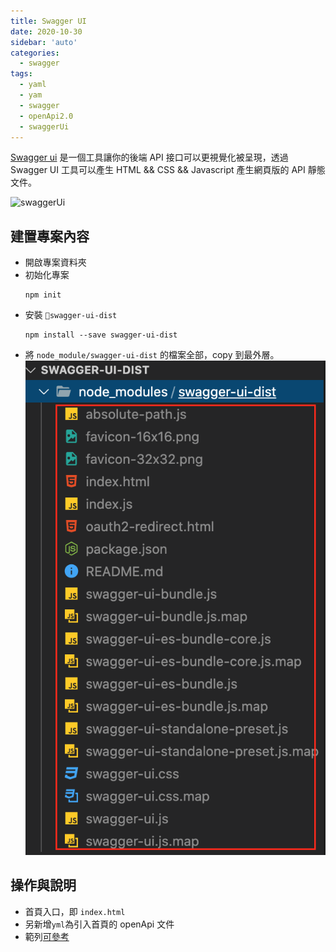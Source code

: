 ```yaml
---
title: Swagger UI
date: 2020-10-30
sidebar: 'auto'
categories:
  - swagger
tags:
  - yaml
  - yam
  - swagger
  - openApi2.0
  - swaggerUi
---
```


[Swagger ui](https://swagger.io/tools/swagger-ui/) 是一個工具讓你的後端 API 接口可以更視覺化被呈現，透過 Swagger UI 工具可以產生 HTML && CSS && Javascript 產生網頁版的 API 靜態文件。

<img :src="$withBase('/img/swaggerui.png')" alt="swaggerUi">

## 建置專案內容

- 開啟專案資料夾
- 初始化專案
  ```
  npm init
  ```
- 安裝 `swagger-ui-dist`
  ```
  npm install --save swagger-ui-dist
  ```
- 將 `node_module/swagger-ui-dist` 的檔案全部，copy 到最外層。
  ![](/img/settingSwaggerUi.png)

## 操作與說明

- 首頁入口，即 `index.html`
- 另新增`yml`為引入首頁的 openApi 文件
- 範列[可參考](https://naikyding.github.io/apiDoc/)
